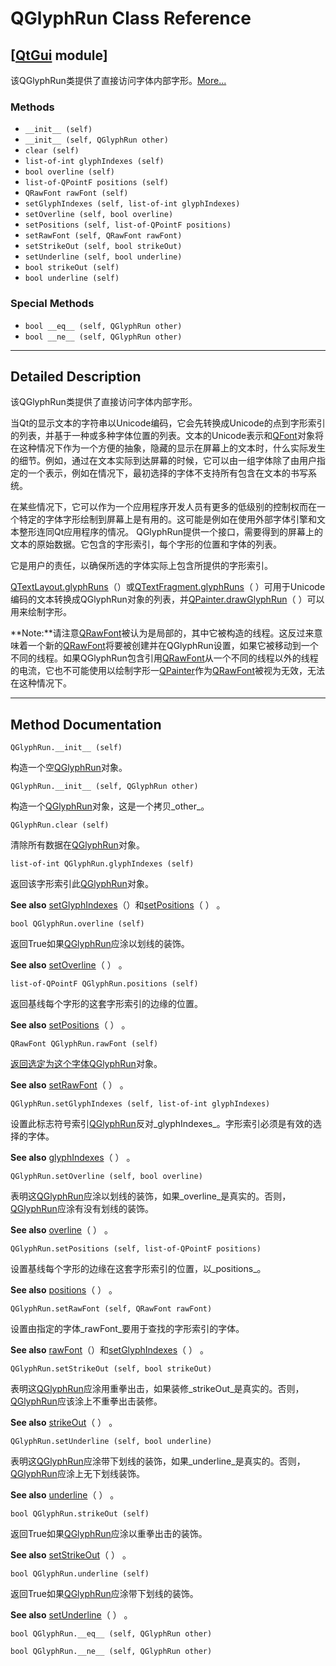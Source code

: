 # QGlyphRun Class Reference

## [[QtGui](index.htm) module]

该QGlyphRun类提供了直接访问字体内部字形。[More...](#details)

### Methods

*   `__init__ (self)`
*   `__init__ (self, QGlyphRun other)`
*   `clear (self)`
*   `list-of-int glyphIndexes (self)`
*   `bool overline (self)`
*   `list-of-QPointF positions (self)`
*   `QRawFont rawFont (self)`
*   `setGlyphIndexes (self, list-of-int glyphIndexes)`
*   `setOverline (self, bool overline)`
*   `setPositions (self, list-of-QPointF positions)`
*   `setRawFont (self, QRawFont rawFont)`
*   `setStrikeOut (self, bool strikeOut)`
*   `setUnderline (self, bool underline)`
*   `bool strikeOut (self)`
*   `bool underline (self)`

### Special Methods

*   `bool __eq__ (self, QGlyphRun other)`
*   `bool __ne__ (self, QGlyphRun other)`

* * *

## Detailed Description

该QGlyphRun类提供了直接访问字体内部字形。

当Qt的显示文本的字符串以Unicode编码，它会先转换成Unicode的点到字形索引的列表，并基于一种或多种字体位置的列表。文本的Unicode表示和[QFont](qfont.html)对象将在这种情况下作为一个方便的抽象，隐藏的显示在屏幕上的文本时，什么实际发生的细节。例如，通过在文本实际到达屏幕的时候，它可以由一组字体除了由用户指定的一个表示，例如在情况下，最初选择的字体不支持所有包含在文本的书写系统。

在某些情况下，它可以作为一个应用程序开发人员有更多的低级别的控制权而在一个特定的字体字形绘制到屏幕上是有用的。这可能是例如在使用外部字体引擎和文本整形连同Qt应用程序的情况。 QGlyphRun提供一个接口，需要得到的屏幕上的文本的原始数据。它包含的字形索引，每个字形的位置和字体的列表。

它是用户的责任，以确保所选的字体实际上包含所提供的字形索引。

[QTextLayout.glyphRuns](qtextlayout.html#glyphRuns)（）或[QTextFragment.glyphRuns](qtextfragment.html#glyphRuns)（ ）可用于Unicode编码的文本转换成QGlyphRun对象的列表，并[QPainter.drawGlyphRun](qpainter.html#drawGlyphRun)（ ）可以用来绘制字形。

**Note:**请注意[QRawFont](qrawfont.html)被认为是局部的，其中它被构造的线程。这反过来意味着一个新的[QRawFont](qrawfont.html)将要被创建并在QGlyphRun设置，如果它被移动到一个不同的线程。如果QGlyphRun包含引用[QRawFont](qrawfont.html)从一个不同的线程以外的线程的电流，它也不可能使用以绘制字形一[QPainter](qpainter.html)作为[QRawFont](qrawfont.html)被视为无效，无法在这种情况下。

* * *

## Method Documentation

```
QGlyphRun.__init__ (self)
```

构造一个空[QGlyphRun](qglyphrun.html)对象。

```
QGlyphRun.__init__ (self, QGlyphRun other)
```

构造一个[QGlyphRun](qglyphrun.html)对象，这是一个拷贝_other_。

```
QGlyphRun.clear (self)
```

清除所有数据在[QGlyphRun](qglyphrun.html)对象。

```
list-of-int QGlyphRun.glyphIndexes (self)
```

返回该字形索引此[QGlyphRun](qglyphrun.html)对象。

**See also** [setGlyphIndexes](qglyphrun.html#setGlyphIndexes)（）和[setPositions](qglyphrun.html#setPositions)（ ） 。

```
bool QGlyphRun.overline (self)
```

返回True如果[QGlyphRun](qglyphrun.html)应涂以划线的装饰。

**See also** [setOverline](qglyphrun.html#setOverline)（ ） 。

```
list-of-QPointF QGlyphRun.positions (self)
```

返回基线每个字形的这套字形索引的边缘的位置。

**See also** [setPositions](qglyphrun.html#setPositions)（ ） 。

```
QRawFont QGlyphRun.rawFont (self)
```

[](qrawfont.html)

[返回选定为这个字体](qrawfont.html)[QGlyphRun](qglyphrun.html)对象。

**See also** [setRawFont](qglyphrun.html#setRawFont)（ ） 。

```
QGlyphRun.setGlyphIndexes (self, list-of-int glyphIndexes)
```

设置此标志符号索引[QGlyphRun](qglyphrun.html)反对_glyphIndexes_。字形索引必须是有效的选择的字体。

**See also** [glyphIndexes](qglyphrun.html#glyphIndexes)（ ） 。

```
QGlyphRun.setOverline (self, bool overline)
```

表明这[QGlyphRun](qglyphrun.html)应涂以划线的装饰，如果_overline_是真实的。否则，[QGlyphRun](qglyphrun.html)应涂有没有划线的装饰。

**See also** [overline](qglyphrun.html#overline)（ ） 。

```
QGlyphRun.setPositions (self, list-of-QPointF positions)
```

设置基线每个字形的边缘在这套字形索引的位置，以_positions_。

**See also** [positions](qglyphrun.html#positions)（ ） 。

```
QGlyphRun.setRawFont (self, QRawFont rawFont)
```

设置由指定的字体_rawFont_要用于查找的字形索引的字体。

**See also** [rawFont](qglyphrun.html#rawFont)（）和[setGlyphIndexes](qglyphrun.html#setGlyphIndexes)（ ） 。

```
QGlyphRun.setStrikeOut (self, bool strikeOut)
```

表明这[QGlyphRun](qglyphrun.html)应涂用重拳出击，如果装修_strikeOut_是真实的。否则，[QGlyphRun](qglyphrun.html)应该涂上不重拳出击装修。

**See also** [strikeOut](qglyphrun.html#strikeOut)（ ） 。

```
QGlyphRun.setUnderline (self, bool underline)
```

表明这[QGlyphRun](qglyphrun.html)应涂带下划线的装饰，如果_underline_是真实的。否则，[QGlyphRun](qglyphrun.html)应涂上无下划线装饰。

**See also** [underline](qglyphrun.html#underline)（ ） 。

```
bool QGlyphRun.strikeOut (self)
```

返回True如果[QGlyphRun](qglyphrun.html)应涂以重拳出击的装饰。

**See also** [setStrikeOut](qglyphrun.html#setStrikeOut)（ ） 。

```
bool QGlyphRun.underline (self)
```

返回True如果[QGlyphRun](qglyphrun.html)应涂带下划线的装饰。

**See also** [setUnderline](qglyphrun.html#setUnderline)（ ） 。

```
bool QGlyphRun.__eq__ (self, QGlyphRun other)
```

```
bool QGlyphRun.__ne__ (self, QGlyphRun other)
```